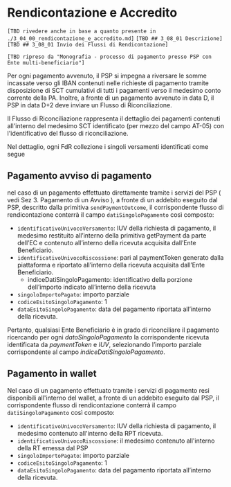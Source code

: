 Rendicontazione e Accredito
===========================

`[TBD rivedere anche in base a quanto presente in ./3_04_00_rendicontazione_e_accredito.md]`
`[TBD ## 3_08_01 Descrizione]`
`[TBD ## 3_08_01 Invio dei Flussi di Rendicontazione]`

`[TBD ripreso da "Monografia - processo di pagamento presso PSP con Ente multi-beneficiario"]`

Per ogni pagamento avvenuto, il PSP si impegna a riversare le somme incassate verso gli IBAN contenuti nelle richieste di pagamento tramite disposizione di SCT cumulativi di tutti i pagamenti verso il medesimo conto corrente della PA.
Inoltre, a fronte di un pagamento avvenuto in data D, il PSP in data D+2 deve inviare un Flusso di Riconciliazione.

Il Flusso di Riconciliazione rappresenta il dettaglio dei pagamenti  contenuti all'interno del medesimo SCT identificato (per mezzo del campo AT-05) con l'identificativo del flusso di riconciliazione.

Nel dettaglio, ogni FdR collezione i singoli versamenti identificati come segue

## Pagamento avviso di pagamento

nel caso di un pagamento effettuato direttamente tramite i servizi del PSP ( vedi Sez 3. Pagamento di un Avviso ), a fronte di un addebito eseguito dal PSP, descritto dalla primitiva `sendPaymentOutcome`, il corrispondente flusso di rendicontazione conterrà il campo `datiSingoloPagamento` così composto:

* `identificativoUnivocoVersamento`: IUV della richiesta di pagamento, il medesimo restituito all’interno della primitiva getPayment da parte dell’EC e contenuto all’interno della ricevuta acquisita dall’Ente Beneficiario.
* `identificativoUnivocoRiscossione`: pari al paymentToken generato dalla piattaforma e riportato all’interno della ricevuta acquisita dall’Ente Beneficiario.
	* indiceDatiSingoloPagamento: identificativo della porzione dell’importo indicato all’interno della ricevuta
* `singoloImportoPagato`: importo parziale
* `codiceEsitoSingoloPagamento`: 1
* `dataEsitoSingoloPagamento`: data del pagamento riportata all’interno della ricevuta.

Pertanto, qualsiasi Ente Beneficiario è in grado di riconciliare il pagamento ricercando per ogni _datoSingoloPagamento_ la corrispondente ricevuta identificata da _paymentToken_ e _IUV_, selezionando l’importo parziale corrispondente al campo _indiceDatiSingoloPagamento_.

## Pagamento in wallet

Nel caso di un pagamento effettuato tramite i servizi di pagamento resi disponibili all'interno del wallet, a fronte di un addebito eseguito dal PSP, il corrispondente flusso di rendicontazione conterrà il campo `datiSingoloPagamento` così composto:

* `identificativoUnivocoVersamento`: IUV della richiesta di pagamento, il medesimo contenuto all'interno della RPT ricevuta.
* `identificativoUnivocoRiscossione`: il medesimo contenuto all'interno della RT emessa dal PSP
* `singoloImportoPagato`: importo parziale
* `codiceEsitoSingoloPagamento`: 1
* `dataEsitoSingoloPagamento`: data del pagamento riportata all’interno della ricevuta.